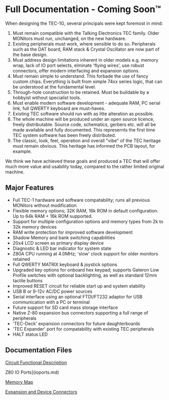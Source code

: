 # Full Documentation - Coming Soon™

When designing the TEC-1G, several principals were kept foremost in mind:

1. Must remain compatible with the Talking Electronics TEC family. Older MONitors must run, unchanged, on the new hardware.
2. Existing peripherals must work, where sensible to do so. Peripherals such as the DAT board, RAM stack & Crystal Oscillator are now part of the base design.
3. Must address design limitations inherent in older models e.g. memory wrap, lack of IO port selects, elminate 'flying wires', use robust connectors, offer modern interfacing and expansion options.
4. Must remain simple to understand. This forbade the use of fancy custom chips. Everything is built from simple 74xx series logic, that can be understood at the fundamental level.
5. Through-hole construction to be retained. Must be buildable by a hobbyist without specialist tools.
6. Must enable modern software development - adequate RAM, PC serial link, full QWERTY keyboard are must-haves.
7. Existing TEC software should run with as litte alteration as possible.
8. The whole machine will be produced under an open source licence, freely distributable. Source code, schematics, gerbers etc. will all be made available and fully documented. This represernts the first time TEC system software has been freely distributed.
9. The classic, look, feel, operation and overall "vibe" of the TEC heritage must remain obvious. This heritage has informed the PCB layout, for example.

We think we have achieved these goals and produced a TEC that will offer much more value and usability today, compared to the rather limited original machine.

## Major Features

- Full TEC-1 hardware and software compatability; runs all previous MONitors without modification
- Flexible memory options; 32K RAM, 16k ROM in default configuration. Up to 64k RAM + 16k ROM supported.
- Support for multiple configuration options and memory types from 2k to 32k memory devices
- RAM write protection for improved software development
- Shadow Memory and bank switching capabilities
- 20x4 LCD screen as primary display device
- Diagnostic & LED bar indicator for system state
- Z80A CPU running at 4.0MHz; 'slow' clock support for older monitors retained
- Full QWERTY MATRIX keyboard & joystick options
- Upgraded key options for onboard hex keypad; supports Gateron Low Profile switches with optional backlighting, as well as standard 12mm tactile buttons
- Improved RESET circuit for reliable start up and system stability
- USB B or 9-12v AC/DC power sources
- Serial interface using an optional FTDI/FT232 adaptor for USB communication with a PC or terminal
- Future support for SD card mass storage interface
- Native Z-80 expansion bus connectors supporting a full range of peripherals
- 'TEC-Deck' expansion connectors for future daughterboards
- 'TEC Expander' port for compatability with existing TEC peripherals
- HALT status LED

## Documentation Files

[Circuit Functional Description](Functional%20Description.md)

Z80 IO Ports](ioports.md)

[Memory Map](memmap.md)

[Expansion and Device Connectors](connectors.md)
